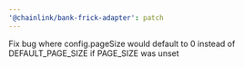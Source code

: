 ```yaml
---
'@chainlink/bank-frick-adapter': patch
---
```


Fix bug where config.pageSize would default to 0 instead of DEFAULT_PAGE_SIZE if PAGE_SIZE was unset
